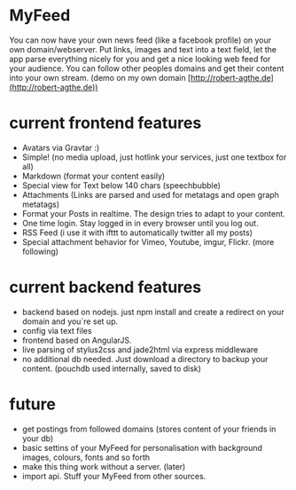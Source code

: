 # MyFeed

You can now have your own news feed (like a facebook profile) on your own domain/webserver. Put links, images and text into a text field, let the app parse everything nicely for you and get a nice looking web feed for your audience. You can follow other peoples domains and get their content into your own stream. (demo on my own domain [http://robert-agthe.de](http://robert-agthe.de))

# current frontend features
- Avatars via Gravtar :)
- Simple! (no media upload, just hotlink your services, just one textbox for all)
- Markdown (format your content easily)
- Special view for Text below 140 chars (speechbubble)
- Attachments (Links are parsed and used for metatags and open graph metatags)
- Format your Posts in realtime. The design tries to adapt to your content.
- One time login. Stay logged in in every browser until you log out.
- RSS Feed (i use it with ifttt to automatically twitter all my posts)
- Special attachment behavior for Vimeo, Youtube, imgur, Flickr. (more following)

# current backend features
- backend based on nodejs. just npm install and create a redirect on your domain and you´re set up.
- config via text files
- frontend based on AngularJS.
- live parsing of stylus2css and jade2html via express middleware
- no additional db needed. Just download a directory to backup your content. (pouchdb used internally, saved to disk)

# future
- get postings from followed domains (stores content of your friends in your db)
- basic settins of your MyFeed for personalisation with background images, colours, fonts and so forth
- make this thing work without a server. (later)
- import api. Stuff your MyFeed from other sources.
